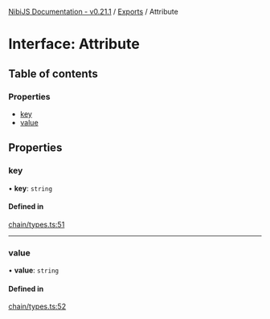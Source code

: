 [NibiJS Documentation - v0.21.1](../intro.md) / [Exports](../modules.md) / Attribute

# Interface: Attribute

## Table of contents

### Properties

- [key](Attribute.md#key)
- [value](Attribute.md#value)

## Properties

### key

• **key**: `string`

#### Defined in

[chain/types.ts:51](https://github.com/NibiruChain/ts-sdk/blob/48eabde/packages/nibijs/src/chain/types.ts#L51)

---

### value

• **value**: `string`

#### Defined in

[chain/types.ts:52](https://github.com/NibiruChain/ts-sdk/blob/48eabde/packages/nibijs/src/chain/types.ts#L52)
